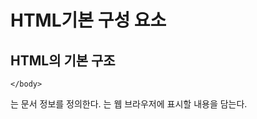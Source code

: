 # HTML기본 구성 요소

## HTML의 기본 구조

<!DOCTYPE html>
<html lang="en">
    <head>
        <meta charset="UTF-8">
        <meta name="viewport" content="width=device-width, initial-scale=1.0">
        <title>Document</title>
    </head>
    <body>
    
    </body>
</html>

<head>는 문서 정보를 정의한다.
<body>는 웹 브라우저에 표시할 내용을 담는다.
